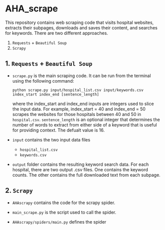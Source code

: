 # AHA_scrape

This repository contains web scraping code that visits hospital websites, extracts their subpages, downloads and saves their content, and searches for keywords. There are two different approaches.

1. `Requests` + `Beautiful Soup`
2. `Scrapy`

## 1. `Requests` + `Beautiful Soup`

- `scrape.py` is the main scraping code. It can be run from the terminal using the following command:

	`python scrape.py input/hospital_list.csv input/keywords.csv index_start index_end [sentence_length]`

	where the index_start and index_end inputs are integers used to slice the input data. For example, index_start = 40 and index_end = 50 scrapes the websites for those hospitals between 40 and 50 in `hospital.csv`. `sentence_length` is an optional integer that determines the number of words to extract from either side of a keyword that is useful for providing context. The defualt value is 16.


- `input` contains the two input data files
	- `hospital_list.csv`
	- `keywords.csv`

- `output` folder contains the resulting keyword search data. For each hospital, there are two output .csv files. One contains the keyword counts. The other contains the full downloaded text from each subpage.

## 2. `Scrapy`

- `AHAscrapy` contains the code for the scrapy spider.

- `main_scrape.py` is the script used to call the spider.

- `AHAscrapy/spiders/main.py` defines the spider 
